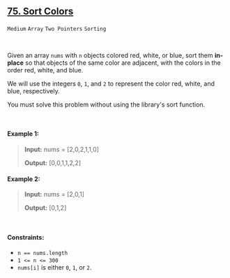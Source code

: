 ## [75. Sort Colors](https://leetcode.com/problems/sort-colors/)

<code>Medium</code> <code>Array</code> <code>Two Pointers</code> <code>Sorting</code>

<br>

Given an array <code>nums</code> with <code>n</code> objects colored red, white, or blue, sort them __in-place__ so that objects of the same color are adjacent, with the colors in the order red, white, and blue.

We will use the integers <code>0</code>, <code>1</code>, and <code>2</code> to represent the color red, white, and blue, respectively.

You must solve this problem without using the library's sort function.

<br>

#### Example 1:

> __Input:__ nums = [2,0,2,1,1,0]
>
> __Output:__ [0,0,1,1,2,2]

#### Example 2:

> __Input:__ nums = [2,0,1]
>
> __Output:__ [0,1,2]

<br>

#### Constraints:

- <code>n == nums.length</code>
- <code>1 <= n <= 300</code>
- <code>nums[i]</code> is either <code>0</code>, <code>1</code>, or <code>2</code>.